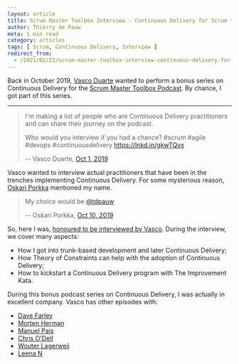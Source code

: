 ```yaml
---
layout: article
title: Scrum Master Toolbox Interview - Continuous Delivery for Scrum teams
author: Thierry de Pauw
meta: 1 min read
category: articles
tags: [ Scrum, Continuous Delivery, Interview ]
redirect_from:
  - /2021/02/22/scrum-master-toolbox-interview-continuous-delivery-for-scrum-teams.html
---
```


Back in October 2019, [Vasco Duarte](https://twitter.com/duarte_vasco) wanted
to perform a bonus series on Continuous Delivery for the [Scrum Master Toolbox
Podcast](https://scrum-master-toolbox.org/). By chance, I got part of this
series.

---

> I'm making a list of people who are Continuous Delivery practitioners and
> can share their journey on the podcast.
>
> Who would you interview if you had a chance?
> #scrum #agile #devops #continuousdelivery https://lnkd.in/gkwTQvx
>
> -- Vasco Duarte, [Oct 1, 2019](https://twitter.com/duarte_vasco/status/1182277920552669184)

Vasco wanted to interview actual practitioners that have been in the trenches
implementing Continuous Delivery. For some mysterious reason,
[Oskari Porkka](https://twitter.com/oporkka) mentioned my name.

> My choice would be [@tdpauw](https://twitter.com/tdpauw)
>
> -- Oskari Porkka, [Oct 10, 2019](https://twitter.com/oporkka/status/1182279215225409543)

So, here I was, [honoured to be interviewed by Vasco](https://scrum-master-toolbox.org/2019/12/podcast/bonus-thierry-de-pauw-interview-continuous-delivery-for-scrum-teams-part-2/).
During the interview, we cover many aspects:

* How I got into trunk-based development and later Continuous Delivery;
* How Theory of Constraints can help with the adoption of Continuous Delivery;
* How to kickstart a Continuous Delivery program with The Improvement Kata.

During this bonus podcast series on Continuous Delivery, I was actually in
excellent company. Vasco has other episodes with:

* [Dave Farley](https://scrum-master-toolbox.org/2019/12/podcast/bonus-dave-farley-interview-continuous-delivery-for-scrum-teams-part-1/)
* [Morten Herman](https://scrum-master-toolbox.org/2019/12/podcast/bonus-morten-herman-interview-continuous-delivery-for-scrum-teams-part-3/)
* [Manuel Pais](https://scrum-master-toolbox.org/2019/12/podcast/bonus-manuel-pais-interview-continuous-delivery-for-scrum-teams-part-4/)
* [Chris O'Dell](https://scrum-master-toolbox.org/2019/12/podcast/bonus-chris-odell-interview-continuous-delivery-for-scrum-teams-part-5/)
* [Wouter Lagerweij](https://scrum-master-toolbox.org/2019/12/podcast/bonus-wouter-lagerweij-interview-continuous-delivery-for-scrum-teams-part-5/)
* [Leena N](https://scrum-master-toolbox.org/2019/12/podcast/bonus-leena-n-interview-continuous-delivery-for-scrum-teams-part-7/)
